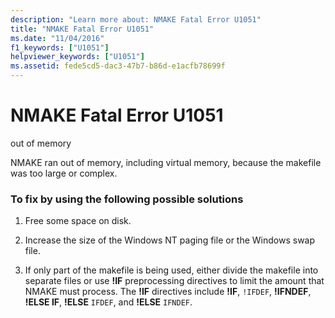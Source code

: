 ```yaml
---
description: "Learn more about: NMAKE Fatal Error U1051"
title: "NMAKE Fatal Error U1051"
ms.date: "11/04/2016"
f1_keywords: ["U1051"]
helpviewer_keywords: ["U1051"]
ms.assetid: fede5cd5-dac3-47b7-b86d-e1acfb78699f
---
```

# NMAKE Fatal Error U1051

out of memory

NMAKE ran out of memory, including virtual memory, because the makefile was too large or complex.

### To fix by using the following possible solutions

1. Free some space on disk.

1. Increase the size of the Windows NT paging file or the Windows swap file.

1. If only part of the makefile is being used, either divide the makefile into separate files or use **!IF** preprocessing directives to limit the amount that NMAKE must process. The **!IF** directives include **!IF**, `!IFDEF`, **!IFNDEF**, **!ELSE IF**, **!ELSE** `IFDEF`, and **!ELSE** `IFNDEF`.
